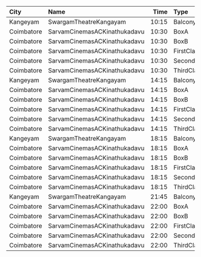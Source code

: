 | City       | Name                         |  Time | Type        | Price | Capacity | Booked |
| :--------- | :--------------------------- | ----: | :---------- | ----: | -------: | -----: |
| Kangeyam   | SwargamTheatreKangayam       | 10:15 | Balcony     |  100₹ |      121 |      0 |
| Coimbatore | SarvamCinemasACKinathukadavu | 10:30 | BoxA        |  120₹ |       16 |     16 |
| Coimbatore | SarvamCinemasACKinathukadavu | 10:30 | BoxB        |  120₹ |       16 |     16 |
| Coimbatore | SarvamCinemasACKinathukadavu | 10:30 | FirstClass  |  100₹ |      148 |     74 |
| Coimbatore | SarvamCinemasACKinathukadavu | 10:30 | SecondClass |   80₹ |      178 |     88 |
| Coimbatore | SarvamCinemasACKinathukadavu | 10:30 | ThirdClass  |   80₹ |       53 |     53 |
| Kangeyam   | SwargamTheatreKangayam       | 14:15 | Balcony     |  100₹ |      121 |      0 |
| Coimbatore | SarvamCinemasACKinathukadavu | 14:15 | BoxA        |  120₹ |       16 |     16 |
| Coimbatore | SarvamCinemasACKinathukadavu | 14:15 | BoxB        |  120₹ |       16 |     16 |
| Coimbatore | SarvamCinemasACKinathukadavu | 14:15 | FirstClass  |  100₹ |      148 |     74 |
| Coimbatore | SarvamCinemasACKinathukadavu | 14:15 | SecondClass |   80₹ |      178 |     88 |
| Coimbatore | SarvamCinemasACKinathukadavu | 14:15 | ThirdClass  |   80₹ |       53 |     53 |
| Kangeyam   | SwargamTheatreKangayam       | 18:15 | Balcony     |  100₹ |      121 |      0 |
| Coimbatore | SarvamCinemasACKinathukadavu | 18:15 | BoxA        |  120₹ |       16 |     16 |
| Coimbatore | SarvamCinemasACKinathukadavu | 18:15 | BoxB        |  120₹ |       16 |     16 |
| Coimbatore | SarvamCinemasACKinathukadavu | 18:15 | FirstClass  |  100₹ |      148 |     74 |
| Coimbatore | SarvamCinemasACKinathukadavu | 18:15 | SecondClass |   80₹ |      178 |     88 |
| Coimbatore | SarvamCinemasACKinathukadavu | 18:15 | ThirdClass  |   80₹ |       53 |     53 |
| Kangeyam   | SwargamTheatreKangayam       | 21:45 | Balcony     |  100₹ |      121 |      0 |
| Coimbatore | SarvamCinemasACKinathukadavu | 22:00 | BoxA        |  120₹ |       16 |     16 |
| Coimbatore | SarvamCinemasACKinathukadavu | 22:00 | BoxB        |  120₹ |       16 |     16 |
| Coimbatore | SarvamCinemasACKinathukadavu | 22:00 | FirstClass  |  100₹ |      148 |     74 |
| Coimbatore | SarvamCinemasACKinathukadavu | 22:00 | SecondClass |   80₹ |      178 |     88 |
| Coimbatore | SarvamCinemasACKinathukadavu | 22:00 | ThirdClass  |   80₹ |       53 |     53 |